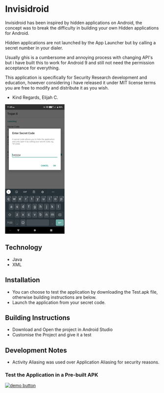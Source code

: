Invisidroid
======
Invisidroid has been inspired by hidden applications on Android, 
the concept was to break the difficulty in building your own Hidden 
applications for Android.

Hidden applications are not launched by the App Launcher but by calling 
a secret number in your dialer.

Usually ghis is a cumbersome and annoying process with changing API's but 
i have built this to work for Android 9 and still not need the
permission acceptance for everything.
 
This application is specifically for Security Research development and 
education, however considering i have released it under MIT license terms
you are free to modify and distribute it as you wish.

- Kind Regards, Elijah C.


![screen](IMG_20200616_120406.jpg)


## Technology
* Java
* XML

## Installation
* You can choose to test the application by downloading the Test.apk file,
  otherwise building instructions are below.
* Launch the application from your secret code.

## Building Instructions
* Download and Open the project in Android Studio
* Customise the Project and give it a test


## Development Notes
* Activity Aliasing was used over Application Aliasing for security reasons.


### Test the Application in a Pre-built APK
[![demo button](https://i.imgur.com/3Ugm8J7.jpg)](https://github.com/WokeWorld/Invisidroid/blob/master/Invisidroid.apk?raw=true) 

